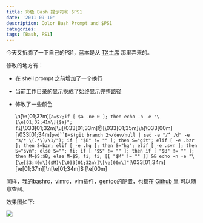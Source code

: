 ```yaml
---
title: 彩色 Bash 提示符和 $PS1
date: '2011-09-10'
description: Color Bash Prompt and $PS1
categories:
tags: [Bash, PS1]
---
```

[1]: http://imtx.me/archives/1298.html
[2]: https://github.com/crhan/myconf

今天又折腾了一下自己的PS1，蓝本是从 [TX主席][1] 那里弄来的。

修改的地方有：

* 在 shell prompt 之前增加了一个换行
* 当前工作目录的显示换成了始终显示完整路径
* 修改了一些颜色

	\n\[\e[01;37m\][`a=$?;if [ $a -ne 0 ]; then echo -n -e "\[\e[01;32;41m\]{$a}"; fi`\[\033[01;32m\]\u\[\033[01;33m\]@\[\033[01;35m\]\h\[\033[00m\] \[\033[01;34m\]`pwd``B=$(git branch 2>/dev/null | sed -e "/^ /d" -e "s/* \(.*\)/\1/"); if [ "$B" != "" ]; then S="git"; elif [ -e .bzr ]; then S=bzr; elif [ -e .hg ]; then S="hg"; elif [ -e .svn ]; then S="svn"; else S=""; fi; if [ "$S" != "" ]; then if [ "$B" != "" ]; then M=$S:$B; else M=$S; fi; fi; [[ "$M" != "" ]] && echo -n -e "\[\e[33;40m\]($M)\[\033[01;32m\]\[\e[00m\]"`\[\033[01;34m\]\[\e[01;37m\]]\n\[\e[01;34m\]$ \[\e[00m\]

同样，我的bashrc，vimrc，vim插件，gentoo的配置，也都在 [Github 里][2] 可以随意查阅。

效果图如下:

![]({{urls.media}}/PS1.png)
